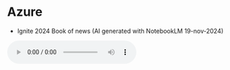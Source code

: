 # Azure

- Ignite 2024 Book of news (AI generated with NotebookLM 19-nov-2024)
<audio controls>
  <source src="https://github.com/snefs/Azure/raw/main/Audio/ignite2024_bookofnews.mp3" />
</audio>
